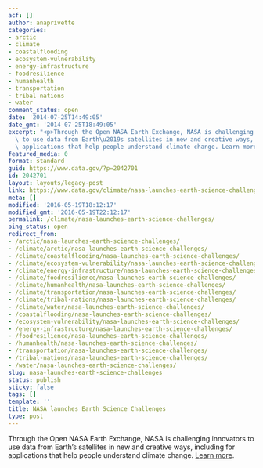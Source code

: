 ```yaml
---
acf: []
author: anaprivette
categories:
- arctic
- climate
- coastalflooding
- ecosystem-vulnerability
- energy-infrastructure
- foodresilience
- humanhealth
- transportation
- tribal-nations
- water
comment_status: open
date: '2014-07-25T14:49:05'
date_gmt: '2014-07-25T18:49:05'
excerpt: "<p>Through the Open NASA Earth Exchange, NASA is challenging innovators\
  \ to use data from Earth\u2019s satellites in new and creative ways, including for\
  \ applications that help people understand climate change. Learn more.</p>\n"
featured_media: 0
format: standard
guid: https://www.data.gov/?p=2042701
id: 2042701
layout: layouts/legacy-post
link: https://www.data.gov/climate/nasa-launches-earth-science-challenges/
meta: []
modified: '2016-05-19T18:12:17'
modified_gmt: '2016-05-19T22:12:17'
permalink: /climate/nasa-launches-earth-science-challenges/
ping_status: open
redirect_from:
- /arctic/nasa-launches-earth-science-challenges/
- /climate/arctic/nasa-launches-earth-science-challenges/
- /climate/coastalflooding/nasa-launches-earth-science-challenges/
- /climate/ecosystem-vulnerability/nasa-launches-earth-science-challenges/
- /climate/energy-infrastructure/nasa-launches-earth-science-challenges/
- /climate/foodresilience/nasa-launches-earth-science-challenges/
- /climate/humanhealth/nasa-launches-earth-science-challenges/
- /climate/transportation/nasa-launches-earth-science-challenges/
- /climate/tribal-nations/nasa-launches-earth-science-challenges/
- /climate/water/nasa-launches-earth-science-challenges/
- /coastalflooding/nasa-launches-earth-science-challenges/
- /ecosystem-vulnerability/nasa-launches-earth-science-challenges/
- /energy-infrastructure/nasa-launches-earth-science-challenges/
- /foodresilience/nasa-launches-earth-science-challenges/
- /humanhealth/nasa-launches-earth-science-challenges/
- /transportation/nasa-launches-earth-science-challenges/
- /tribal-nations/nasa-launches-earth-science-challenges/
- /water/nasa-launches-earth-science-challenges/
slug: nasa-launches-earth-science-challenges
status: publish
sticky: false
tags: []
template: ''
title: NASA launches Earth Science Challenges
type: post
---
```

Through the Open NASA Earth Exchange, NASA is challenging innovators to use data from Earth’s satellites in new and creative ways, including for applications that help people understand climate change. [Learn more](https://nex.nasa.gov/OpenNEX).


